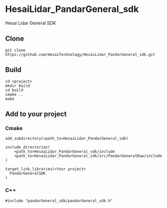 # HesaiLidar_PandarGeneral_sdk
Hesai Lidar General SDK
## Clone
```
git clone https://github.com/HesaiTechnology/HesaiLidar_PandarGeneral_sdk.git
```
## Build
```
cd <project>
mkdir build
cd build
cmake ..
make
```
## Add to your project
### Cmake
```
add_subdirectory(<path_to>HesaiLidar_PandarGeneral_sdk)

include_directories(
	<path_to>HesaiLidar_PandarGeneral_sdk/include
	<path_to>HesaiLidar_PandarGeneral_sdk/src/PandarGeneralRaw/include
)

target_link_libraries(<Your project>
  PandarGeneralSDK
)
```
### C++
```
#include "pandarGeneral_sdk/pandarGeneral_sdk.h"
```
